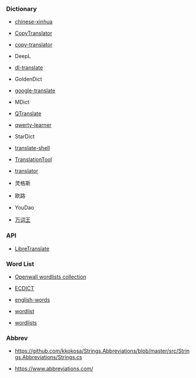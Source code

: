 ### Dictionary

- [chinese-xinhua](https://github.com/pwxcoo/chinese-xinhua)

- [CopyTranslator](https://github.com/CopyTranslator/CopyTranslator)

- [copy-translator](https://github.com/zu1k/copy-translator)

- DeepL

- [dl-translate](https://github.com/xhlulu/dl-translate)

- GoldenDict

- [google-translate](https://github.com/MrS0m30n3/google-translate)

- MDict

- [QTranslate](https://quest-app.appspot.com/)

- [qwerty-learner](https://github.com/Kaiyiwing/qwerty-learner)

- StarDict

- [translate-shell](https://github.com/soimort/translate-shell)

- [TranslationTool](https://github.com/Kybs0/TranslationTool)

- [translator](https://github.com/skywind3000/translator)

- 灵格斯

- 欧路

- YouDao

- [万词王](https://github.com/thunlp/WantWords)

### API

- [LibreTranslate](https://github.com/LibreTranslate/LibreTranslate)

### Word List

- [Openwall wordlists collection](https://www.openwall.com/wordlists/)

- [ECDICT](https://github.com/skywind3000/ECDICT)

- [english-words](https://github.com/dwyl/english-words)

- [wordlist](http://www-personal.umich.edu/~jlawler/wordlist)

- [wordlists](https://github.com/xajkep/wordlists)

### Abbrev

- https://github.com/kkokosa/Strings.Abbreviations/blob/master/src/Strings.Abbreviations/Strings.cs

- https://www.abbreviations.com/
